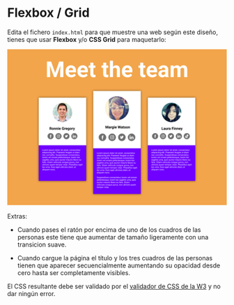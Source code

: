 # Flexbox / Grid

Edita el fichero `index.html` para que muestre una web según este diseño, tienes que usar **Flexbox** y/o **CSS Grid** para maquetarlo:

![Versión escritorio](./flexbox-grid.png)

Extras:

- Cuando pases el ratón por encima de uno de los cuadros de las personas este tiene que aumentar de tamaño ligeramente con una transicion suave.

- Cuando cargue la página el título y los tres cuadros de las personas tienen que aparecer secuencialmente aumentando su opacidad desde cero hasta ser completamente visibles.

El CSS resultante debe ser validado por el [validador de CSS de la W3](https://jigsaw.w3.org/css-validator/#validate_by_input) y no dar ningún error.
